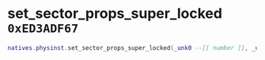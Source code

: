 # set_sector_props_super_locked `0xED3ADF67`

```lua
natives.physinst.set_sector_props_super_locked(_unk0 --[[ number ]], _unk1 --[[ number ]])
```